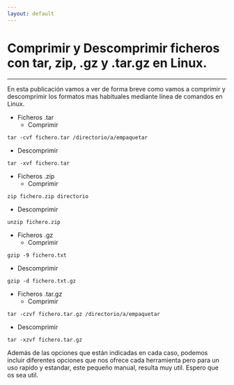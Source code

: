 ```yaml
---
layout: default
---
```


# [](#header-1)Comprimir y Descomprimir ficheros con tar, zip, .gz y .tar.gz en Linux.
***

En esta publicación vamos a ver de forma breve como vamos a comprimir y descomprimir los formatos mas habituales mediante línea de comandos en Linux.

- Ficheros .tar
  - Comprimir
```
tar -cvf fichero.tar /directorio/a/empaquetar
```
- Descomprimir
```
tar -xvf fichero.tar
```

- Ficheros .zip
  - Comprimir
```
zip fichero.zip directorio
```
  - Descomprimir
```
unzip fichero.zip
```

- Ficheros .gz
  -  Comprimir
```
gzip -9 fichero.txt
```
  - Descomprimir
```
gzip -d fichero.txt.gz
```

- Ficheros .tar.gz
  - Comprimir
```
tar -czvf fichero.tar.gz /directorio/a/empaquetar
```
  - Descomprimir
```
tar -xzvf fichero.tar.gz
```

Además de las opciones que están indicadas en cada caso, podemos incluir diferentes opciones que nos ofrece cada herramienta pero para un uso rapido y estandar, este pequeño manual, resulta muy util.
Espero que os sea util.
